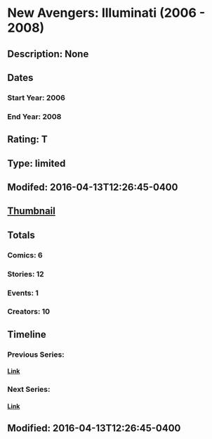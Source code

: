 # New Avengers: Illuminati (2006 - 2008)
## Description: None
## Dates
### Start Year: 2006
### End Year: 2008
## Rating: T
## Type: limited
## Modifed: 2016-04-13T12:26:45-0400
## [Thumbnail](http://i.annihil.us/u/prod/marvel/i/mg/6/50/570e6223be57c.jpg)
## Totals
### Comics: 6
### Stories: 12
### Events: 1
### Creators: 10
## Timeline
### Previous Series: 
#### [Link]()
### Next Series: 
#### [Link]()
## Modified: 2016-04-13T12:26:45-0400